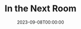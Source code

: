 ---
title: In the Next Room
date: 2023-09-08T00:00:00
opening_date: 1929-12-10
closing_date:
layout: productions
program:
Theatre: Theatre Jacksonville
cast:
- Colonel Piggott: Albert Nilved
- Ambulance Driver: Basil Waler, Jr.
- Ambulance Assistant: Leroy Swain
- Simmonds: Charleston Kennedy
- James Godfrey: Charlie Tutewiler
- Julia Long: Helen Zeigler McMurry
- Inspector Grady: Isaac Peiser
- Philip Valentine: J.H. Spence
- Harry Parks: Joseph Marron
- Duchess de Charriere: Lillian Allderdice
- Tim Morel: M. Ulsch
- Lorna Webster: Pauline Entenza
- Felix Armand: Philip Devlin
- Rogers: Ted Foster
crew:
- Director: Elia Lilian Macklin
- Props:
  - Dick Grether
  - Dore' Beauchamp-Nobbs
---